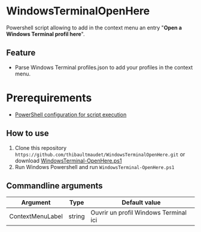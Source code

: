# WindowsTerminalOpenHere

Powershell script allowing to add in the context menu an entry "**Open a Windows Terminal profil here**".

## Feature

- Parse Windows Terminal profiles.json to add your profiles in the context menu.

# Prerequirements

* [PowerShell configuration for script execution](https://go.microsoft.com/fwlink/?LinkID=135170)


## How to use

1. Clone this repository `https://github.com/thibaultmaudet/WindowsTerminalOpenHere.git` or download [WindowsTerminal-OpenHere.ps1](https://github.com/thibaultmaudet/WindowsTerminalOpenHere/blob/master/WindowsTerminal-OpenHere.ps1)
2. Run Windows Powershell and run `WindowsTerminal-OpenHere.ps1`

## Commandline arguments

Argument|Type|Default value
---|---|---
ContextMenuLabel|string|Ouvrir un profil Windows Terminal ici
